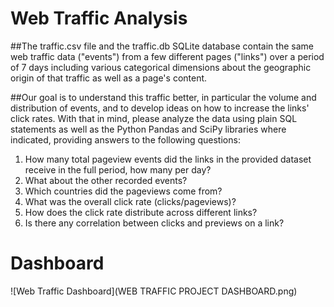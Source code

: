 # Web Traffic Analysis


##The traffic.csv file and the traffic.db SQLite database contain the same web traffic data ("events") from a few different pages ("links") over a period of 7 days including various categorical dimensions about the geographic origin of that traffic as well as a page's content.

##Our goal is to understand this traffic better, in particular the volume and distribution of events, and to develop ideas on how to increase the links' click rates. With that in mind, please analyze the data using plain SQL statements as well as the Python Pandas and SciPy libraries where indicated, providing answers to the following questions:

1.  How many total pageview events did the links in the provided dataset receive in the full period, how many per day?
2.  What about the other recorded events?
3.  Which countries did the pageviews come from?
4.  What was the overall click rate (clicks/pageviews)?
5. How does the click rate distribute across different links?
6. Is there any correlation between clicks and previews on a link? 


# Dashboard

![Web Traffic Dashboard](WEB TRAFFIC PROJECT DASHBOARD.png)
